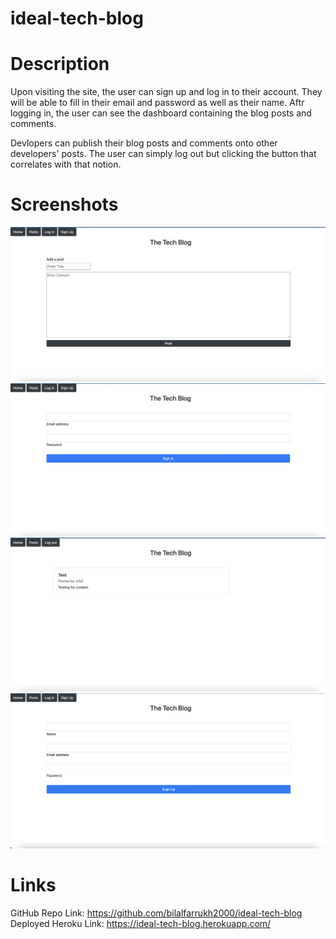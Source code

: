 # ideal-tech-blog

# Description
Upon visiting the site, the user can sign up and log in to their account. They will be able to fill in their email and password as well as their name. Aftr logging in, the user can see the dashboard containing the blog posts and comments.

Devlopers can publish their blog posts and comments onto other developers' posts. The user can simply log out but clicking the button that correlates with that notion.

# Screenshots
![](./public/images/home.png)
![](./public/images/Login.png)
![](./public/images/posts.png)
![](./public/images/Sign-up.png)


# Links

GitHub Repo Link: https://github.com/bilalfarrukh2000/ideal-tech-blog
Deployed Heroku Link: https://ideal-tech-blog.herokuapp.com/